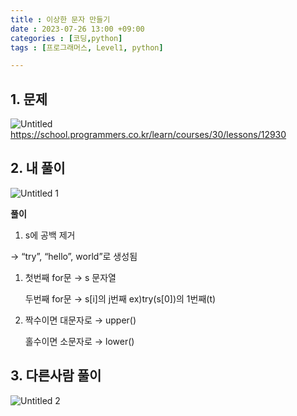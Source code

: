 ```yaml
---
title : 이상한 문자 만들기 
date : 2023-07-26 13:00 +09:00
categories : [코딩,python]
tags : [프로그래머스, Level1, python]

---
```

## 1. 문제

![Untitled](https://github.com/mini0-0/mini0-0.github.io/assets/63296983/2179cef7-41d8-4278-80a1-360526ca6701)
<https://school.programmers.co.kr/learn/courses/30/lessons/12930>

## 2. 내 풀이

![Untitled 1](https://github.com/mini0-0/mini0-0.github.io/assets/63296983/51a3f2cc-c19a-4539-bd09-183e33fa3b2b)

**풀이**

1. s에 공백 제거

→ “try”, “hello”, world”로 생성됨

1. 첫번째 for문 → s 문자열
    
     두번째 for문 → s[i]의 j번째 ex)try(s[0])의 1번째(t)
    
2. 짝수이면 대문자로 → upper()
    
    홀수이면 소문자로 → lower()
    

## 3. 다른사람 풀이

![Untitled 2](https://github.com/mini0-0/mini0-0.github.io/assets/63296983/dcff59ca-514c-493e-8fe2-ef09411c7e61)

